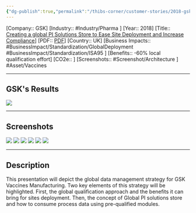 ```yaml
---
{"dg-publish":true,"permalink":"/thibs-corner/customer-stories/2018-gsk-creating-a-global-pi-solutions-store-to-ease-site-deployment-and-increase-compliance/","noteIcon":""}
---
```


[Company:: GSK]
[Industry:: #Industry/Pharma ]
[Year:: 2018]
[Title:: [Creating a global PI Solutions Store to Ease Site Deployment and Increase Compliance](https://resources.osisoft.com/presentations/creating-a-global-pi-solutions-store-to-ease-site-deployment-and-increase-compliance/)]
[PDF:: [PDF](https://cdn.osisoft.com/osi/presentations/2018-uc-emea-barcelona/UC18EU-D2LS02-GlaxoSmithKline-Cloots-Creating-global-PISolutions-Store-Ease-Site-Deployment-Increase.pdf)]
[Country:: UK]
[Business Impacts:: #BusinessImpact/Standardization/GlobalDeployment #BusinessImpact/Standardization/ISA95 ]
[Benefits:: -60% local qualification effort]
[CO2e:: ]
[Screenshots:: #Screenshot/Architecture ] 
#Asset/Vaccines 

---
## GSK's Results
![](https://i.imgur.com/AP2uhmF.png)

---
## Screenshots
![](https://i.imgur.com/eo4HE1u.png)
![](https://i.imgur.com/eFjbRYU.png)
![](https://i.imgur.com/iDLrU9M.png)
![](https://i.imgur.com/HPPzCgk.png)
![](https://i.imgur.com/nGKaG0G.png)
![](https://i.imgur.com/e2jukJM.png)

---
## Description
This presentation will depict the global data management strategy for GSK Vaccines Manufacturing. Two key elements of this strategy will be highlighted. First, the global qualification approach and the benefits it can bring for sites deployment. Then, the concept of Global PI solutions store and how to consume process data using pre-qualified modules.